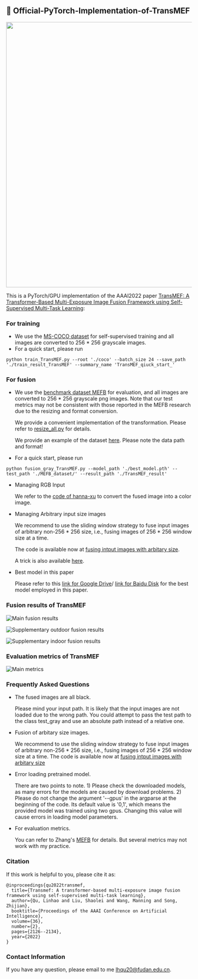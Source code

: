 ## 🌟 Official-PyTorch-Implementation-of-TransMEF

<p align="center">
  <img src="https://github.com/miccaiif/TransMEF/blob/main/method.png" width="720">
</p>

This is a PyTorch/GPU implementation of the AAAI2022 paper [TransMEF: A Transformer-Based Multi-Exposure Image Fusion Framework using Self-Supervised Multi-Task Learning](https://arxiv.org/abs/2112.01030):

### For training
* We use the [MS-COCO dataset](https://voxel51.com/docs/fiftyone/user_guide/dataset_zoo/datasets.html#dataset-zoo-coco-2017) for self-supervised training 
and all images are converted to 256 * 256 grayscale images.
* For a quick start, please run 
```shell
python train_TransMEF.py --root './coco' --batch_size 24 --save_path './train_result_TransMEF' --summary_name 'TransMEF_qiuck_start_'
```

### For fusion
* We use the [benchmark dataset MEFB](https://github.com/xingchenzhang/MEFB) for evaluation, and all images are converted to 256 * 256 grayscale png images. Note that our test metrics may not be consistent with those reported in the MEFB research due to the resizing and format conversion.

  We provide a convenient implementation of the transformation. Please refer to [resize_all.py](https://github.com/miccaiif/TransMEF/blob/main/resize_all.py) for         details.
  
  We provide an example of the dataset [here](https://github.com/miccaiif/TransMEF/tree/main/MEFB_dataset_example). Please note the data path and format!

* For a quick start, please run 
```shell
python fusion_gray_TransMEF.py --model_path './best_model.pth' --test_path './MEFB_dataset/' --result_path './TransMEF_result' 
```
* Managing RGB Input

    We refer to the [code of hanna-xu](https://github.com/hanna-xu/utils/tree/master/fusedY2RGB) to convert the fused image into a color image.
    
* Managing Arbitrary input size images
  
    We recommend to use the sliding window strategy to fuse input images of arbitrary non-256 * 256 size, i.e., fusing images of 256 * 256 window size at a time.
    
    The code is available now at [fusing intput images with arbitary size](https://github.com/miccaiif/TransMEF/blob/main/fusion_arbitary_size_TransMEF_gray.py).
    
    A trick is also available [here](https://github.com/miccaiif/TransMEF/issues/16).
    
* Best model in this paper

    Please refer to this [link for Google Drive](https://drive.google.com/file/d/1a-i_M7i-rns9pyu-PxkOKuL3RWoza8em/view?usp=sharing)/ [link for Baidu Disk](https://pan.baidu.com/s/1PDUkL_z6DLnHa6mIQy-HPA?pwd=jcx3) for the best model employed in this paper.

### Fusion results of TransMEF

![Main fusion results](https://github.com/miccaiif/TransMEF/blob/main/main_results.png)

![Supplementary outdoor fusion results](https://github.com/miccaiif/TransMEF/blob/main/more_result.png)

![Supplementary indoor fusion results](https://github.com/miccaiif/TransMEF/blob/main/more_result_indoor.png)

### Evaluation metrics of TransMEF

![Main metrics](https://github.com/miccaiif/TransMEF/blob/main/main_metric.png)


### Frequently Asked Questions

* The fused images are all black.

  Please mind your input path. It is likely that the input images are not loaded due to the wrong path. You could attempt to pass the test path to the class test_gray and use an absolute path instead of a relative one.

* Fusion of arbitary size images.

  We recommend to use the sliding window strategy to fuse input images of arbitrary non-256 * 256 size, i.e., fusing images of 256 * 256 window size at a time. The code is available now at [fusing intput images with arbitary size](https://github.com/miccaiif/TransMEF/blob/main/fusion_arbitary_size_TransMEF_gray.py)
    
* Error loading pretrained model.

  There are two points to note. 1) Please check the downloaded models, as many errors for the models are caused by download problems. 2) Please do not change the argument '--gpus' in the argparse at the beginning of the code. Its default value is '0,1', which means the provided model was trained using two gpus. Changing this value will cause errors in loading model parameters.
  
* For evaluation metrics.

  You can refer to Zhang's [MEFB](https://github.com/xingchenzhang/MEFB) for details. But several metrics may not work with my practice.

### Citation
If this work is helpful to you, please cite it as:
```
@inproceedings{qu2022transmef,
  title={Transmef: A transformer-based multi-exposure image fusion framework using self-supervised multi-task learning},
  author={Qu, Linhao and Liu, Shaolei and Wang, Manning and Song, Zhijian},
  booktitle={Proceedings of the AAAI Conference on Artificial Intelligence},
  volume={36},
  number={2},
  pages={2126--2134},
  year={2022}
}
```

### Contact Information
If you have any question, please email to me [lhqu20@fudan.edu.cn](lhqu20@fudan.edu.cn).
